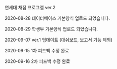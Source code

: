 연세대 채점 프로그램 ver.2

2020-08-28 데이터베이스 기본양식 업로드 되었습니다.

2020-08-29 학생부 기본양식 업로드 되었습니다.
           
2020-09-07 ver.1 업데이트 (대쉬보드, 보고서 기능 제외)

2020-09-15 1차 피드백 수정 완료

2020-09-16 2차 피드백 수정 완료